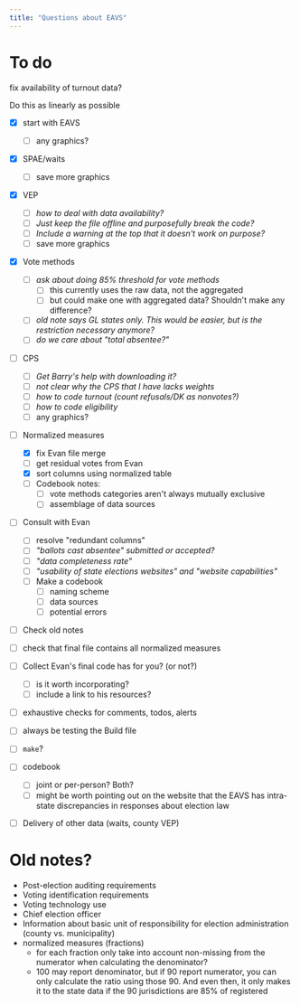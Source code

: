 ```yaml
---
title: "Questions about EAVS"
---
```



# To do

fix availability of turnout data?

Do this as linearly as possible

- [x] start with EAVS
  + [ ] any graphics?
- [x] SPAE/waits
  + [ ] save more graphics
- [x] VEP
  + [ ] *how to deal with data availability?* 
  + [ ] *Just keep the file offline and purposefully break the code?*
  + [ ] *Include a warning at the top that it doesn't work on purpose?*
  + [ ] save more graphics
- [x] Vote methods
  - [ ] *ask about doing 85% threshold for vote methods*
    + [ ] this currently uses the raw data, not the aggregated
    + [ ] but could make one with aggregated data? Shouldn't make any difference?
  - [ ] *old note says GL states only. This would be easier, but is the restriction necessary anymore?*
  - [ ] *do we care about "total absentee?"*
- [ ] CPS
  - [ ] *Get Barry's help with downloading it?*
  - [ ] *not clear why the CPS that I have lacks weights*
  - [ ] *how to code turnout (count refusals/DK as nonvotes?)*
  - [ ] *how to code eligibility*
  - [ ] any graphics?
- [ ] Normalized measures
  + [x] fix Evan file merge
  + [ ] get residual votes from Evan
  + [x] sort columns using normalized table
  + [ ] Codebook notes:
    * [ ] vote methods categories aren't always mutually exclusive
    * [ ] assemblage of data sources
- [ ] Consult with Evan
  + [ ] resolve "redundant columns"
  + [ ] *"ballots cast absentee" submitted or accepted?*
  + [ ] *"data completeness rate"*
  + [ ] *"usability of state elections websites" and "website capabilities"*
  + [ ] Make a codebook 
      * [ ] naming scheme
      * [ ] data sources
      * [ ] potential errors
- [ ] Check old notes
- [ ] check that final file contains all normalized measures
- [ ] Collect Evan's final code has for you? (or not?)
  + [ ] is it worth incorporating?
  + [ ] include a link to his resources?
- [ ] exhaustive checks for comments, todos, alerts
- [ ] always be testing the Build file
- [ ] `make`?
- [ ] codebook
  + [ ] joint or per-person? Both?
  + [ ] might be worth pointing out on the website that the EAVS has intra-state discrepancies in responses about election law
- [ ] Delivery of other data (waits, county VEP)



# Old notes?

- Post-election auditing requirements
- Voting identification requirements
- Voting technology use
- Chief election officer
- Information about basic unit of responsibility for election administration (county vs. municipality)
- normalized measures (fractions)
  + for each fraction only take into account non-missing from the numerator when calculating the denominator?
  + 100 may report denominator, but if 90 report numerator, you can only calculate the ratio using those 90. And even then, it only makes it to the state data if the 90 jurisdictions are 85% of registered





